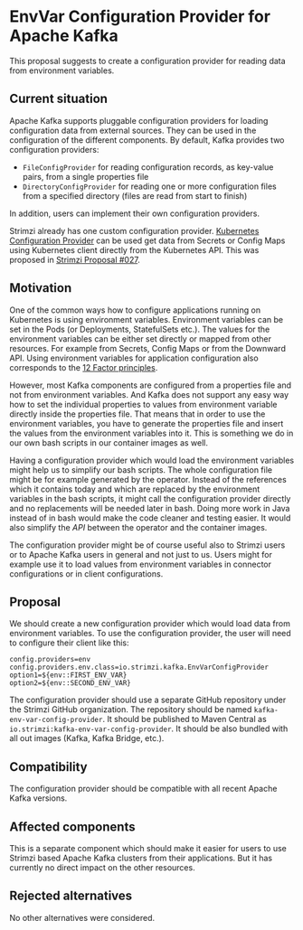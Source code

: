 # EnvVar Configuration Provider for Apache Kafka

This proposal suggests to create a configuration provider for reading data from environment variables.

## Current situation

Apache Kafka supports pluggable configuration providers for loading configuration data from external sources.
They can be used in the configuration of the different components.
By default, Kafka provides two configuration providers:

* `FileConfigProvider` for reading configuration records, as key-value pairs, from a single properties file
* `DirectoryConfigProvider` for reading one or more configuration files from a specified directory (files are read from start to finish)

In addition, users can implement their own configuration providers.

Strimzi already has one custom configuration provider.
[Kubernetes Configuration Provider](https://github.com/strimzi/kafka-kubernetes-config-provider) can be used get data from Secrets or Config Maps using Kubernetes client directly from the Kubernetes API.
This was proposed in [Strimzi Proposal #027](https://github.com/strimzi/proposals/blob/main/027-kubernetes-config-provider.md).

## Motivation

One of the common ways how to configure applications running on Kubernetes is using environment variables.
Environment variables can be set in the Pods (or Deployments, StatefulSets etc.).
The values for the environment variables can be either set directly or mapped from other resources.
For example from Secrets, Config Maps or from the Downward API.
Using environment variables for application configuration also corresponds to the [12 Factor principles](https://12factor.net/config).

However, most Kafka components are configured from a properties file and not from environment variables.
And Kafka does not support any easy way how to set the individual properties to values from environment variable directly inside the properties file.
That means that in order to use the environment variables, you have to generate the properties file and insert the values from the environment variables into it.
This is something we do in our own bash scripts in our container images as well.

Having a configuration provider which would load the environment variables might help us to simplify our bash scripts.
The whole configuration file might be for example generated by the operator.
Instead of the references which it contains today and which are replaced by the environment variables in the bash scripts, it might call the configuration provider directly and no replacements will be needed later in bash.
Doing more work in Java instead of in bash would make the code cleaner and testing easier.
It would also simplify the _API_ between the operator and the container images.

The configuration provider might be of course useful also to Strimzi users or to Apache Kafka users in general and not just to us.
Users might for example use it to load values from environment variables in connector configurations or in client configurations.

## Proposal

We should create a new configuration provider which would load data from environment variables.
To use the configuration provider, the user will need to configure their client like this:

```properties
config.providers=env
config.providers.env.class=io.strimzi.kafka.EnvVarConfigProvider
option1=${env::FIRST_ENV_VAR}
option2=${env::SECOND_ENV_VAR}
```

The configuration provider should use a separate GitHub repository under the Strimzi GitHub organization.
The repository should be named `kafka-env-var-config-provider`.
It should be published to Maven Central as `io.strimzi:kafka-env-var-config-provider`.
It should be also bundled with all out images (Kafka, Kafka Bridge, etc.).

## Compatibility

The configuration provider should be compatible with all recent Apache Kafka versions.

## Affected components

This is a separate component which should make it easier for users to use Strimzi based Apache Kafka clusters from their applications.
But it has currently no direct impact on the other resources.

## Rejected alternatives

No other alternatives were considered.
